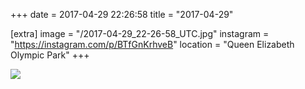 +++
date = 2017-04-29 22:26:58
title = "2017-04-29"

[extra]
image = "/2017-04-29_22-26-58_UTC.jpg"
instagram = "https://instagram.com/p/BTfGnKrhveB"
location = "Queen Elizabeth Olympic Park"
+++

<img src="/2017-04-29_22-26-58_UTC.jpg" />
